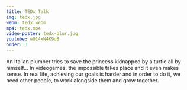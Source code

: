 ```yaml
---
title: TEDx Talk
img: tedx.jpg
webm: tedx.webm
mp4: tedx.mp4
video-poster: tedx-blur.jpg
youtube: wO14xN4K9q8
order: 3
---
```

An Italian plumber tries to save the princess kidnapped by a turtle all by himself... In videogames, the impossible takes place and it even makes sense. In real life, achieving our goals is harder and in order to do it, we need other people, to work alongside them and grow together.
